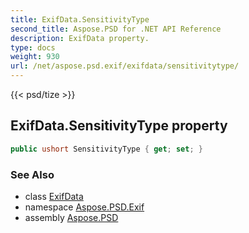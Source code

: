 ```yaml
---
title: ExifData.SensitivityType
second_title: Aspose.PSD for .NET API Reference
description: ExifData property. 
type: docs
weight: 930
url: /net/aspose.psd.exif/exifdata/sensitivitytype/
---
```

{{< psd/tize >}}
## ExifData.SensitivityType property

```csharp
public ushort SensitivityType { get; set; }
```

### See Also

* class [ExifData](../)
* namespace [Aspose.PSD.Exif](../../exifdata/)
* assembly [Aspose.PSD](../../../)


